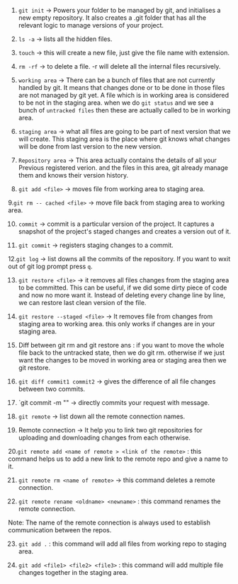 1. `git init` -> Powers your folder to be managed by git, and initialises a new empty repository.
   It also creates a .git folder that has all the relevant logic to manage versions of your project.

2. `ls -a` -> lists all the hidden files.

3. `touch` -> this will create a new file, just give the file name with extension.

4. `rm -rf` -> to delete a file. -r will delete all the internal files recursively.

5. `working area` -> There can be a bunch of files that are not currently handled by git. It means that changes done
   or to be done in those files are not managed by git yet. A file which is in working area is considered
   to be not in the staging area. when we do `git status` and we see a bunch of `untracked files` then these
   are actually called to be in working area.

6. `staging area` -> what all files are going to be part of next version that we will create.
   This staging area is the place where git knows what changes will be done from
   last version to the new version.

7. `Repository area` -> This area actually contains the details of all your Previous registered verion.
   and the files in this area, git already manage them and knows their version history.

8. `git add <file>` -> moves file from working area to staging area.

9.`git rm -- cached <file>` -> move file back from staging area to working area.

10. `commit` -> commit is a particular version of the project. It captures a snapshot of the project's staged changes
    and creates a version out of it.

11. `git commit` -> registers staging changes to a commit.

12.`git log` -> list downs all the commits of the repository. If you want to wxit out of git log prompt press `q`.

13. `git restore <file>` -> it removes all files changes from the staging area to be committed. This can be useful, if we did
    some dirty piece of code and now no more want it. Instead of deleting every change line by line, we can restore
    last clean version of the file.

14. `git restore --staged <file>` -> It removes file from changes from staging area to working area.
    this only works if changes are in your staging area.

15. Diff between git rm and git restore
    ans : if you want to move the whole file back to the untracked state, then we do git rm.
    otherwise if we just want the changes to be moved in working area or staging area then we git restore.

16. `git diff commit1 commit2` -> gives the difference of all file changes between two commits.

17. `git commit -m "<message>" -> directly commits your request with message.

18. `git remote` -> list down all the remote connection names.

19. Remote connection -> It help you to link two git repositories for uploading and downloading changes from each otherwise.

20.`git remote add <name of remote > <link of the remote>` : this command helps us to add a new link to the remote
repo and give a name to it.

21. `git remote rm <name of remote>` -> this command deletes a remote connection.

22. `git remote rename <oldname> <newname>` : this command renames the remote connection.

Note: The name of the remote connection is always used to establish communication between the repos.

23. `git add .` : this command will add all files from working repo to staging area.

24. `git add <file1> <file2> <file3>` : this command will add multiple file changes together in the staging area.

